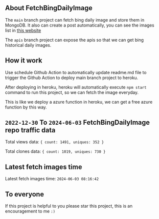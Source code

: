 ## About FetchBingDailyImage

The `main` branch project can fetch bing daily image and store them in MongoDB.
It also can create a post automatically, you can see the images list in [this website](https://oursalbum.netlify.app)

The `apis` branch project can expose the apis so that we can get bing historical daily images.

## How it work

Use schedule Github Action to automatically update readme.md file to trigger the Github Action to deploy main branch project to heroku.

After deploying in heroku, heroku will automatically execute `npm start` command to run this project, so we can fetch the image everyday.

This is like we deploy a azure function in heroku, we can get a free azure function by this way.

## `2022-12-30` To `2024-06-03` FetchBingDailyImage repo traffic data

Total views data: `{ count: 1491, uniques: 352 }`

Total clones data: `{ count: 1019, uniques: 730 }`

## Latest fetch images time

Latest fetch images time: `2024-06-03 08:16:42`

## To everyone

If this project is helpful to you please star this project, this is an encouragement to me `:)`



